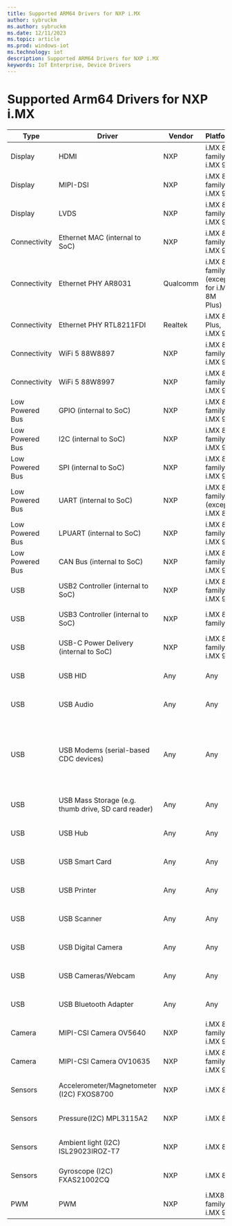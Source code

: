 ```yaml
---
title: Supported ARM64 Drivers for NXP i.MX
author: sybruckm
ms.author: sybruckm
ms.date: 12/11/2023
ms.topic: article
ms.prod: windows-iot
ms.technology: iot
description: Supported ARM64 Drivers for NXP i.MX
keywords: IoT Enterprise, Device Drivers
---
```


# Supported Arm64 Drivers for NXP i.MX

|Type  |Driver  |Vendor  |Platform  |Notes |
|---------|---------|---------|---------|--------|
|Display  |HDMI |NXP|i.MX 8 family, i.MX 93  |Included in NXP BSP   |
|Display  |MIPI-DSI  | NXP  |i.MX 8 family, i.MX 93 |Included in NXP BSP|
|Display  |LVDS |NXP     |i.MX 8 family, i.MX 93  |Included in NXP BSP|
|Connectivity|Ethernet MAC (internal to SoC)|NXP |i.MX 8 family, i.MX 93|Included in NXP BSP|
|Connectivity|Ethernet PHY AR8031|Qualcomm|i.MX 8 family (except for i.MX 8M Plus)|Included in NXP BSP|
|Connectivity|Ethernet PHY RTL8211FDI|Realtek|i.MX 8M Plus, i.MX 93|Included in NXP BSP|
|Connectivity|WiFi 5 88W8897|NXP|i.MX 8 family, i.MX 93|Included in NXP BSP|
|Connectivity|WiFi 5 88W8997|NXP|i.MX 8 family, i.MX 93|Included in NXP BSP|
|Low Powered Bus|GPIO (internal to SoC)|NXP|i.MX 8 family, i.MX 93|Included in NXP BSP|
|Low Powered Bus|I2C (internal to SoC)|NXP|i.MX 8 family, i.MX 93|Included in NXP BSP|
|Low Powered Bus|SPI (internal to SoC)|NXP|i.MX 8 family, i.MX 93|Included in NXP BSP|
|Low Powered Bus|UART (internal to SoC)|NXP|i.MX 8 family (except i.MX 8X)|Included in NXP BSP|
|Low Powered Bus|LPUART (internal to SoC)|NXP|i.MX 8 family, i.MX 93|Included in NXP BSP|
|Low Powered Bus|CAN Bus (internal to SoC)|NXP|i.MX 8 family, i.MX 93|Included in NXP BSP|
|USB|USB2 Controller (internal to SoC)|NXP|i.MX 8 family, i.MX 93|Included in Windows|
|USB|USB3 Controller (internal to SoC)|NXP|i.MX 8 family|Included in Windows|
|USB|USB-C Power Delivery (internal to SoC)|NXP|i.MX 8 family, i.MX 93|Included in NXP BSP|
|USB|USB HID|Any|Any|Included in Windows|
|USB|USB Audio|Any|Any|Included in Windows|
|USB|USB Modems (serial-based CDC devices)|Any|Any|Included in Windows, Arm 64 modem calibration driver not available|
|USB|USB Mass Storage (e.g. thumb drive, SD card reader)|Any|Any|Included in Windows|
|USB|USB Hub|Any|Any|Included in Windows|
|USB|USB Smart Card|Any|Any|Included in Windows|
|USB|USB Printer|Any|Any|Included in Windows|
|USB|USB Scanner|Any|Any|Included in Windows|
|USB|USB Digital Camera|Any|Any|Included in Windows|
|USB|USB Cameras/Webcam|Any|Any|Included in Windows|
|USB|USB Bluetooth Adapter|Any|Any|Included in Windows|
|Camera|MIPI-CSI Camera OV5640|NXP|i.MX 8 family, i.MX 93|Included in NXP BSP|
|Camera|MIPI-CSI Camera OV10635|NXP|i.MX 8 family, i.MX 93|Included in NXP BSP|
|Sensors|Accelerometer/Magnetometer (I2C) FXOS8700|NXP|i.MX 8X|Included in NXP BSP|
|Sensors|Pressure(I2C) MPL3115A2|NXP|i.MX 8X|Included in NXP BSP|
|Sensors|Ambient light (I2C) ISL29023IROZ-T7|NXP|i.MX 8X|Included in NXP BSP|
|Sensors|Gyroscope (I2C) FXAS21002CQ|NXP|i.MX 8X|Included in NXP BSP|
|PWM|PWM|NXP|i.MX8 family, i.MX 93|Included in NXP BSP|
